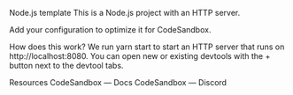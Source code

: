 Node.js template
This is a Node.js project with an HTTP server.

Add your configuration to optimize it for CodeSandbox.

How does this work?
We run yarn start to start an HTTP server that runs on http://localhost:8080. You can open new or existing devtools with the + button next to the devtool tabs.

Resources
CodeSandbox — Docs
CodeSandbox — Discord
